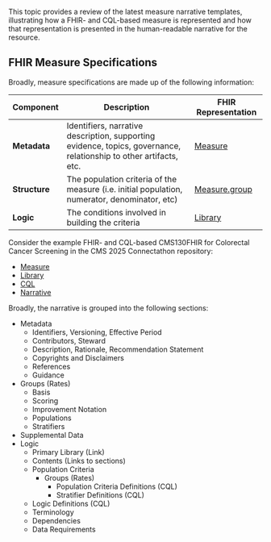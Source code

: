 This topic provides a review of the latest measure narrative templates, illustrating how a FHIR- and CQL-based measure is represented and how that representation is presented in the human-readable narrative for the resource.

## FHIR Measure Specifications

Broadly, measure specifications are made up of the following information:

| Component | Description | FHIR Representation |
|----|----|----|
| **Metadata** | Identifiers, narrative description, supporting evidence, topics, governance, relationship to other artifacts, etc. | [Measure](https://hl7.org/fhir/R4/measure.html) |
| **Structure** | The population criteria of the measure (i.e. initial population, numerator, denominator, etc) | [Measure.group](https://hl7.org/fhir/R4/measure-definitions.html#Measure.group) |
| **Logic** | The conditions involved in building the criteria | [Library](https://hl7.org/fhir/R4/library.html) |

Consider the example FHIR- and CQL-based CMS130FHIR for Colorectal Cancer Screening in the CMS 2025 Connectathon repository:

* [Measure](https://github.com/cqframework/ecqm-content-cms-2025/blob/master/input/resources/measure/CMS130FHIRColorectalCancerScreening.json)
* [Library](https://github.com/cqframework/ecqm-content-cms-2025/blob/master/input/resources/library/CMS130FHIRColorectalCancerScreening.json)
* [CQL](https://github.com/cqframework/ecqm-content-cms-2025/blob/master/input/cql/CMS130FHIRColorectalCancerScreening.cql)
* [Narrative](https://build.fhir.org/ig/cqframework/ecqm-content-cms-2025/Measure-CMS130FHIRColorectalCancerScreening.html)

Broadly, the narrative is grouped into the following sections:

* Metadata
    * Identifiers, Versioning, Effective Period
    * Contributors, Steward
    * Description, Rationale, Recommendation Statement
    * Copyrights and Disclaimers
    * References
    * Guidance
* Groups (Rates)
    * Basis
    * Scoring
    * Improvement Notation
    * Populations
    * Stratifiers
* Supplemental Data
* Logic
    * Primary Library (Link)
    * Contents (Links to sections)
    * Population Criteria
        * Groups (Rates)
            * Population Criteria Definitions (CQL)
            * Stratifier Definitions (CQL)
    * Logic Definitions (CQL)
    * Terminology
    * Dependencies
    * Data Requirements

